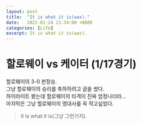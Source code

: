 ```yaml
---
layout: post
title:  "It is what it is(was)."
date:   2021-01-24 21:34:00 +0800
categories: [Life]
excerpt: It is what it is(was).
---
```


# 할로웨이 vs 케이터 (1/17경기)

할로웨이의 3-0 판정승.  
그냥 할로웨이의 승리를 축하하려고 글을 썼다.  
하이라이트 봤는데 할로웨이의 타격이 진짜 엄청나더라...  
마지막은 그냥 할로웨이의 명대사를 꼭 적고싶었다.  

> It is what it is(그냥 그런거지).  